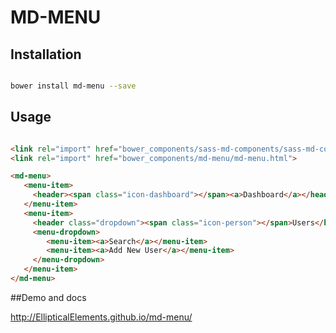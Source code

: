 # MD-MENU



## Installation

``` bash

bower install md-menu --save

```

## Usage

```html

<link rel="import" href="bower_components/sass-md-components/sass-md-components.html">
<link rel="import" href="bower_components/md-menu/md-menu.html">

<md-menu>
   <menu-item>
     <header><span class="icon-dashboard"></span><a>Dashboard</a></header>
   </menu-item>
   <menu-item>
     <header class="dropdown"><span class="icon-person"></span>Users</header>
     <menu-dropdown>
        <menu-item><a>Search</a></menu-item>
        <menu-item><a>Add New User</a></menu-item>
     </menu-dropdown>
   </menu-item>
</md-menu>

```

##Demo and docs

http://EllipticalElements.github.io/md-menu/

